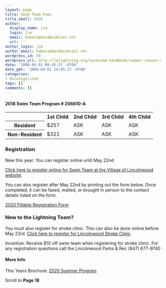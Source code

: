 ```yaml
---
layout: page
title: Swim Team Fees
title_small: 2020
author:
  display_name: jim
  login: jim
  email: babaramdas4@comcast.net
  url: ''
author_login: jim
author_email: babaramdas4@comcast.net
wordpress_id: 59
wordpress_url: http://lwlightning.org/swimteam-handbook/summer-season-swim-team-fees/
date: '2008-04-01 08:45:37 -0700'
date_gmt: '2008-04-01 14:45:37 -0700'
categories:
- Uncategorized
tags: []
comments: []
---
```


#### 2018 Swim Team Program # 206610-A
<table class='table'>
<tbody>
<tr>
<th></th>
<th>1st Child</th>
<th>2nd Child</th>
<th>3rd Child</th>
<th>4th Child</th>
</tr>
<tr>
<th>Resident</th>
<td>$257</td>
<td>ASK</td>
<td>ASK</td>
<td>ASK</td>
</tr>
<tr>
<th>Non-Resident</th>
<td>$321</td>
<td>ASK</td>
<td>ASK</td>
<td>ASK</td>
</tr>
</tbody>
</table>

### Registration 
New this year: You can register online until May 22nd

<a href='https://web1.vermontsystems.com/wbwsc/illincolnwoodwt.wsc/search.html?SessionID=%3C?VSI%E2%80%90SessionID?%3E&amp;module=AR&primarycode=206610'>Click here to register online for Swim Team at the Village of Lincolnwood website</a>.

You can also register after May 22nd by printing out the form below.  Once completed, it can be faxed, mailed, or brought in person to the contact details listed on the form.

<a href="/wp-content/uploads/2008/04/2014-Fillable-Registration-Form.pdf">2020 Fillable Registration Form</a>

### New to the Lightning Team?

You must also register for stroke clinic.  This can also be done online before May 22rd.  <a href='https://web1.vermontsystems.com/wbwsc/illincolnwoodwt.wsc/search.html?SessionID=%3C?VSI%E2%80%90SessionID?%3E&amp;module=AR&primarycode=206611'>Click here to register for Lincolnwood Stroke Clinic</a>

Incentive: Receive $10 off swim team when registering for stroke clinic.
For any registration questions call the Lincolnwood Parks &amp; Rec (847) 677-9740

#### More Info

This Years Brochure: <a href="http://www.lincolnwoodil.org/enjoy-lincolnwood/parks-and-recreation/program-guides/">2020 Summer Program</a>

Scroll to <strong>Page 18</strong>
